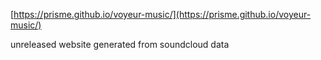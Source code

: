 [https://prisme.github.io/voyeur-music/](https://prisme.github.io/voyeur-music/)

unreleased website generated from soundcloud data
